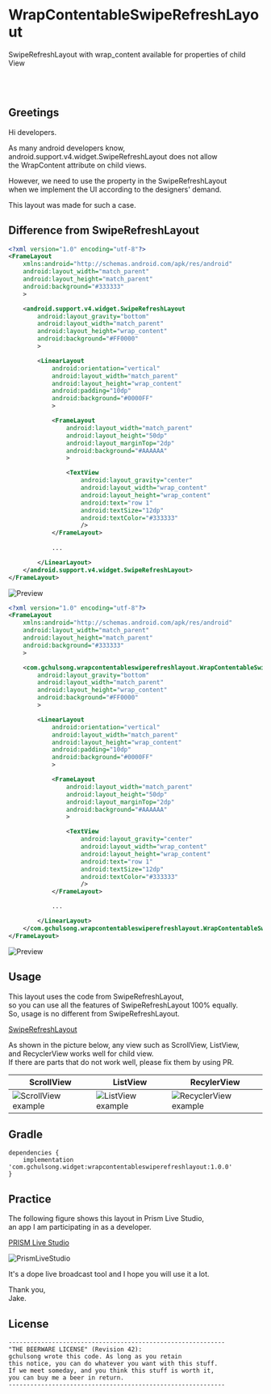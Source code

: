 # WrapContentableSwipeRefreshLayout
SwipeRefreshLayout with wrap_content available for properties of child View

<br/>
<br/>

## Greetings

Hi developers.

As many android developers know,<br/>
android.support.v4.widget.SwipeRefreshLayout does not allow<br/>
the WrapContent attribute on child views.

However, we need to use the property in the SwipeRefreshLayout<br/>
when we implement the UI according to the designers' demand.

This layout was made for such a case.


## Difference from SwipeRefreshLayout

```xml
<?xml version="1.0" encoding="utf-8"?>
<FrameLayout
    xmlns:android="http://schemas.android.com/apk/res/android"
    android:layout_width="match_parent"
    android:layout_height="match_parent"
    android:background="#333333"
    >

    <android.support.v4.widget.SwipeRefreshLayout
        android:layout_gravity="bottom"
        android:layout_width="match_parent"
        android:layout_height="wrap_content"
        android:background="#FF0000"
        >

        <LinearLayout
            android:orientation="vertical"
            android:layout_width="match_parent"
            android:layout_height="wrap_content"
            android:padding="10dp"
            android:background="#0000FF"
            >

            <FrameLayout
                android:layout_width="match_parent"
                android:layout_height="50dp"
                android:layout_marginTop="2dp"
                android:background="#AAAAAA"
                >

                <TextView
                    android:layout_gravity="center"
                    android:layout_width="wrap_content"
                    android:layout_height="wrap_content"
                    android:text="row 1"
                    android:textSize="12dp"
                    android:textColor="#333333"
                    />
            </FrameLayout>
    
            ...

        </LinearLayout>
    </android.support.v4.widget.SwipeRefreshLayout>
</FrameLayout>
```
![Preview](https://github.com/gchulsong/WrapContentableSwipeRefreshLayout/blob/master/screenshot/asis_preview_new.png)


```xml
<?xml version="1.0" encoding="utf-8"?>
<FrameLayout
    xmlns:android="http://schemas.android.com/apk/res/android"
    android:layout_width="match_parent"
    android:layout_height="match_parent"
    android:background="#333333"
    >

    <com.gchulsong.wrapcontentableswiperefreshlayout.WrapContentableSwipeRefreshLayout
        android:layout_gravity="bottom"
        android:layout_width="match_parent"
        android:layout_height="wrap_content"
        android:background="#FF0000"
        >

        <LinearLayout
            android:orientation="vertical"
            android:layout_width="match_parent"
            android:layout_height="wrap_content"
            android:padding="10dp"
            android:background="#0000FF"
            >

            <FrameLayout
                android:layout_width="match_parent"
                android:layout_height="50dp"
                android:layout_marginTop="2dp"
                android:background="#AAAAAA"
                >

                <TextView
                    android:layout_gravity="center"
                    android:layout_width="wrap_content"
                    android:layout_height="wrap_content"
                    android:text="row 1"
                    android:textSize="12dp"
                    android:textColor="#333333"
                    />
            </FrameLayout>

            ...

        </LinearLayout>
    </com.gchulsong.wrapcontentableswiperefreshlayout.WrapContentableSwipeRefreshLayout>
</FrameLayout>
```
![Preview](https://github.com/gchulsong/WrapContentableSwipeRefreshLayout/blob/master/screenshot/tobe_preview_new.png)


## Usage

This layout uses the code from SwipeRefreshLayout,<br/>
so you can use all the features of SwipeRefreshLayout 100% equally.<br/>
So, usage is no different from SwipeRefreshLayout.

[SwipeRefreshLayout](https://developer.android.com/reference/android/support/v4/widget/SwipeRefreshLayout.html)

As shown in the picture below, any view such as ScrollView, ListView,<br/>
and RecyclerView works well for child view.<br/>
If there are parts that do not work well, please fix them by using PR.

ScrollView | ListView | RecylerView
-----------|----------|------------
![ScrollView example](https://github.com/gchulsong/WrapContentableSwipeRefreshLayout/blob/master/screenshot/example_scrollview.gif)|![ListView example](https://github.com/gchulsong/WrapContentableSwipeRefreshLayout/blob/master/screenshot/example_listview.gif)|![RecyclerView example](https://github.com/gchulsong/WrapContentableSwipeRefreshLayout/blob/master/screenshot/example_recyclerview.gif)


## Gradle
```
dependencies {
    implementation 'com.gchulsong.widget:wrapcontentableswiperefreshlayout:1.0.0'
}
```

## Practice

The following figure shows this layout in Prism Live Studio,<br/>
an app I am participating in as a developer.<br/>

[PRISM Live Studio](https://play.google.com/store/apps/details?id=com.prism.live)

![PrismLiveStudio](https://github.com/gchulsong/WrapContentableSwipeRefreshLayout/blob/master/screenshot/example_prism.gif)

It's a dope live broadcast tool and I hope you will use it a lot.

Thank you,<br/>
Jake.


## License
```
------------------------------------------------------------
"THE BEERWARE LICENSE" (Revision 42):
gchulsong wrote this code. As long as you retain
this notice, you can do whatever you want with this stuff.
If we meet someday, and you think this stuff is worth it,
you can buy me a beer in return.
------------------------------------------------------------
```
